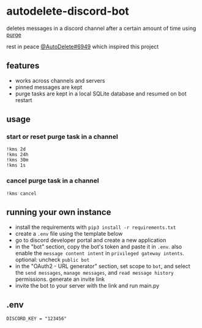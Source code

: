 # autodelete-discord-bot
deletes messages in a discord channel after a certain amount of time using [purge](https://discordpy.readthedocs.io/en/stable/api.html?highlight=purge#discord.TextChannel.purge)<br>

rest in peace [@AutoDelete#6949](https://github.com/riking/AutoDelete) which inspired this project
## features
- works across channels and servers
- pinned messages are kept
- purge tasks are kept in a local SQLite database and resumed on bot restart<br>

## usage
### start or reset purge task in a channel
`!kms 2d`<br>
`!kms 24h`<br>
`!kms 30m`<br>
`!kms 1s`<br>
### cancel purge task in a channel
`!kms cancel`

## running your own instance
- install the requirements with `pip3 install -r requirements.txt`
- create a `.env` file using the template below
- go to discord developer portal and create a new application 
- in the "bot" section, copy the bot's token and paste it in `.env`. also enable the `message content intent` in `privileged gateway intents`. optional: uncheck `public bot`
- in the "OAuth2 - URL generator" section, set scope to `bot`, and select the `send messages`, `manage messages`, and `read message history` permissions. generate an invite link 
- invite the bot to your server with the link and run main.py

## .env
```
DISCORD_KEY = "123456"
```
